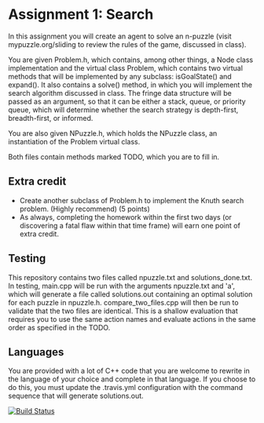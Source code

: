 # Assignment 1: Search

In this assignment you will create an agent to solve an n-puzzle (visit mypuzzle.org/sliding to review the rules of the game, discussed in class).

You are given Problem.h, which contains, among other things, a Node class implementation and the virtual class Problem, which contains two virtual methods that will be implemented by any subclass: isGoalState() and expand(). It also contains a solve() method, in which you will implement the search algorithm discussed in class. The fringe data structure will be passed as an argument, so that it can be either a stack, queue, or priority queue, which will determine whether the search strategy is depth-first, breadth-first, or informed.

You are also given NPuzzle.h, which holds the NPuzzle class, an instantiation of the Problem virtual class. 

Both files contain methods marked TODO, which you are to fill in.

## Extra credit
* Create another subclass of Problem.h to implement the Knuth search problem. (Highly recommend) (5 points)
* As always, completing the homework within the first two days (or discovering a fatal flaw within that time frame) will earn one point of extra credit.

## Testing
This repository contains two files called npuzzle.txt and solutions_done.txt. In testing, main.cpp will be run with the arguments npuzzle.txt and 'a', which will generate a file called solutions.out containing an optimal solution for each puzzle in npuzzle.h. compare_two_files.cpp will then be run to validate that the two files are identical. This is a shallow evaluation that requires you to use the same action names and evaluate actions in the same order as specified in the TODO.

## Languages
You are provided with a lot of C++ code that you are welcome to rewrite in the language of your choice and complete in that language. If you choose to do this, you must update the .travis.yml configuration with the command sequence that will generate solutions.out.

[![Build Status](https://travis-ci.com/cisc3410/1-search.svg?token=sGqTPYKnjS4iVpK7fKg1&branch=assignment)](https://travis-ci.com/cisc3410/1-search)
